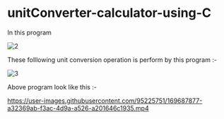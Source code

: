 # unitConverter-calculator-using-C


In this program 


![2](https://user-images.githubusercontent.com/95225751/169687737-5feaf43e-cc8b-4f42-9b36-90eee0ae6f24.png)



These folllowing unit conversion operation is perform by this program :- 

![3](https://user-images.githubusercontent.com/95225751/169687743-d2dcdabc-20e7-4f2c-a38e-27839f1d0969.png)



Above program look like this :- 

https://user-images.githubusercontent.com/95225751/169687877-a32369ab-f3ac-4d9a-a526-a201646c1935.mp4
